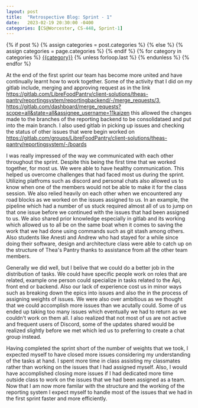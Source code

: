 ```yaml
---
layout: post
title:  "Retrospective Blog: Sprint - 1"
date:   2023-02-19 20:30:00 -0400
categories: [CS@Worcester, CS-448, Sprint-1]
---
```

<div class="post-categories">
  {% if post %}
    {% assign categories = post.categories %}
  {% else %}
    {% assign categories = page.categories %}
  {% endif %}
  {% for category in categories %}
  <a href="{{site.baseurl}}/categories/#{{category|slugize}}">{{category}}</a>
  {% unless forloop.last %}&nbsp;{% endunless %}
  {% endfor %}
</div>

At the end of the first sprint our team has become more united and have continually learnt how to work together. Some of the activity that I did on my gitlab include, merging and approving request as in the link https://gitlab.com/LibreFoodPantry/client-solutions/theas-pantry/reportingsystem/reportingbackend/-/merge_requests/3, https://gitlab.com/dashboard/merge_requests?scope=all&state=all&assignee_username=11kaizen this allowed the changes made to the branches of the reporting backend to be consolidataed and put into the main branch. I also used gitlab in picking up issues and checking the status of other issues that were begin worked on https://gitlab.com/groups/LibreFoodPantry/client-solutions/theas-pantry/reportingsystem/-/boards

I was really impressed of the way we communicated with each other throughout the sprint. Despite this being the first time that we worked together, for most us. We were able to have healthy communication. This helped us overcome challenges that had faced most us during the sprint. Utilizing platfroms such as discord and personal chats also allowed us to know when one of the members would not be able to make it for the class session. We also relied heavily on each other when we encountered any road blocks as we worked on the issues assigned to us. In an example, the pipeline which had a number of us stuck required almost all of us to jump on that one issue before we continued with the issues that had been assigned to us. We also shared prior knowledge especially in gitlab and its working which allowed us to all be on the same boat when it comes to saving the work that we had done using commands such as git stash among others. Also students like Anesti and Andrew who had stayed for a while since doing their software, design and architecture class were able to catch up on the structure of Thea's Pantry thanks to assistance from all the other team members.

Generally we did well, but I belive that we could do a better job in the distribution of tasks. We could have specific people work on roles that are related, example one person could specialize in tasks related to the Api, front end or backend. Also our lack of experience cost us in minor ways such as breaking down the epics into issues and also the in the process of assigning weights of issues. We were also over ambitious as we thought that we could accomplish more issues than we acutally could. Some of us ended up taking too many issues which eventually we had to return as we couldn't work on them all. I also realized that not most of us are not active and frequent users of Discord, some of the updates shared would be realized slightly before we met which led us to preferring to create a chat group instead.

Having completed the sprint short of the number of weights that we took, I expected myself to have closed more issues considering my understanding of the tasks at hand. I spent more time in class assisting my classmates rather than working on the issues that I had assigned myself. Also, I would have accomplished closing more issues if I had dedicated more time outside class to work on the issues that we had been assigned as a team. Now that I am now more familar with the structure and the working of the reporting system I expect myself to handle most of the issues that we had in the first sprint faster and more efficiently. 
